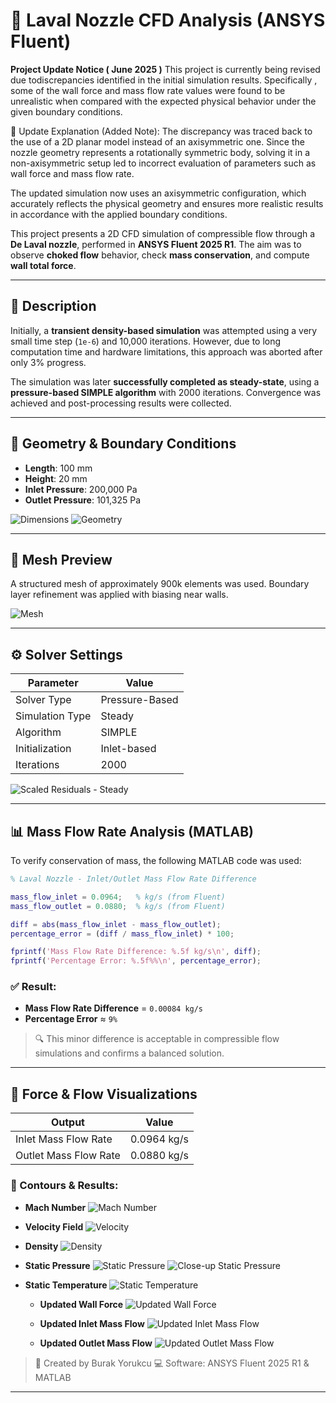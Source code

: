 # 🚀 Laval Nozzle CFD Analysis (ANSYS Fluent)

**Project Update Notice ( June 2025 )**
This project is currently being revised due todiscrepancies identified in the initial simulation results. Specifically , some of the wall force and mass flow rate values were found to be unrealistic when compared with the expected physical behavior under the given boundary conditions.

🔧 Update Explanation (Added Note):
The discrepancy was traced back to the use of a 2D planar model instead of an axisymmetric one. Since the nozzle geometry represents a rotationally symmetric body, solving it in a non-axisymmetric setup led to incorrect evaluation of parameters such as wall force and mass flow rate.

The updated simulation now uses an axisymmetric configuration, which accurately reflects the physical geometry and ensures more realistic results in accordance with the applied boundary conditions.


This project presents a 2D CFD simulation of compressible flow through a **De Laval nozzle**, performed in **ANSYS Fluent 2025 R1**. The aim was to observe **choked flow** behavior, check **mass conservation**, and compute **wall total force**.

---

## 📘 Description

Initially, a **transient density-based simulation** was attempted using a very small time step (`1e-6`) and 10,000 iterations.
However, due to long computation time and hardware limitations, this approach was aborted after only 3% progress.

The simulation was later **successfully completed as steady-state**, using a **pressure-based SIMPLE algorithm** with 2000 iterations. Convergence was achieved and post-processing results were collected.

---

## 📀 Geometry & Boundary Conditions

* **Length**: 100 mm
* **Height**: 20 mm
* **Inlet Pressure**: 200,000 Pa
* **Outlet Pressure**: 101,325 Pa

![Dimensions](./LavalNozzle_CFD_Project/dimensions.png)
![Geometry](./LavalNozzle_CFD_Project/geometry.png)

---

## 🤩 Mesh Preview

A structured mesh of approximately 900k elements was used. Boundary layer refinement was applied with biasing near walls.

![Mesh](./LavalNozzle_CFD_Project/mesh.png)

---

## ⚙️ Solver Settings

| Parameter       | Value          |
| --------------- | -------------- |
| Solver Type     | Pressure-Based |
| Simulation Type | Steady         |
| Algorithm       | SIMPLE         |
| Initialization  | Inlet-based    |
| Iterations      | 2000           |

![Scaled Residuals - Steady](./LavalNozzle_CFD_Project/scaled_residuals_steady.png)

---

## 📊 Mass Flow Rate Analysis (MATLAB)

To verify conservation of mass, the following MATLAB code was used:

```matlab
% Laval Nozzle - Inlet/Outlet Mass Flow Rate Difference

mass_flow_inlet = 0.0964;   % kg/s (from Fluent)
mass_flow_outlet = 0.0880;  % kg/s (from Fluent)

diff = abs(mass_flow_inlet - mass_flow_outlet);
percentage_error = (diff / mass_flow_inlet) * 100;

fprintf('Mass Flow Rate Difference: %.5f kg/s\n', diff);
fprintf('Percentage Error: %.5f%%\n', percentage_error);
```

### ✅ Result:

* **Mass Flow Rate Difference** = `0.00084 kg/s`
* **Percentage Error** ≈ `9%`

> 🔍 This minor difference is acceptable in compressible flow simulations and confirms a balanced solution.


---

## 🧲 Force & Flow Visualizations

| Output                | Value        |
| --------------------- | ------------ |
| Inlet Mass Flow Rate  | 0.0964 kg/s  |
| Outlet Mass Flow Rate | 0.0880 kg/s  |

### 🔽 Contours & Results:

* **Mach Number**
  ![Mach Number](./LavalNozzle_CFD_Project/mach_number_contour.png)

* **Velocity Field**
  ![Velocity](./LavalNozzle_CFD_Project/velocity_contour.png)

* **Density**
  ![Density](./LavalNozzle_CFD_Project/denisty_contour.png)

* **Static Pressure**
  ![Static Pressure](./LavalNozzle_CFD_Project/static_pressure.png)
  ![Close-up Static Pressure](./LavalNozzle_CFD_Project/static_pressure_close.png)

* **Static Temperature**
  ![Static Temperature](./LavalNozzle_CFD_Project/static_temperature.png)

  * **Updated Wall Force**
 ![Updated Wall Force](./LavalNozzle_CFD_Project/updated_wall_force.jpg)
  * **Updated Inlet Mass Flow**
  ![Updated Inlet Mass Flow](./LavalNozzle_CFD_Project/updated_inlet.jpg)

  * **Updated Outlet Mass Flow**
  ![Updated Outlet Mass Flow](./LavalNozzle_CFD_Project/updated_outlet.jpg)

  

> 🧐 Created by Burak Yorukcu
> 💻 Software: ANSYS Fluent 2025 R1 & MATLAB


---
